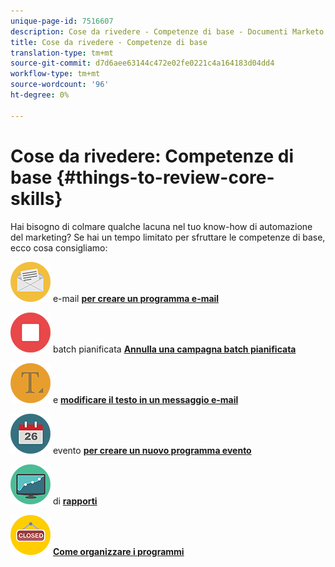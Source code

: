 ```yaml
---
unique-page-id: 7516607
description: Cose da rivedere - Competenze di base - Documenti Marketo - Documentazione del prodotto
title: Cose da rivedere - Competenze di base
translation-type: tm+mt
source-git-commit: d7d6aee63144c472e02fe0221c4a164183d04dd4
workflow-type: tm+mt
source-wordcount: '96'
ht-degree: 0%

---
```



# Cose da rivedere: Competenze di base {#things-to-review-core-skills}

Hai bisogno di colmare qualche lacuna nel tuo know-how di automazione del marketing? Se hai un tempo limitato per sfruttare le competenze di base, ecco cosa consigliamo:

![Creare un programma](assets/office-28.png) e-mail [**per creare un programma e-mail**](/help/marketo/product-docs/email-marketing/email-programs/creating-an-email-program/create-an-email-program.md)

![Annulla una campagna](assets/multimedia-27.png) batch pianificata [**Annulla una campagna batch pianificata**](/help/marketo/product-docs/core-marketo-concepts/smart-campaigns/using-smart-campaigns/cancel-a-scheduled-batch-campaign-run.md)

![Modificare il testo in un messaggio e-mail](assets/graphic-design-tools-34.png) e [**modificare il testo in un messaggio e-mail**](/help/marketo/product-docs/email-marketing/general/email-editor-2/edit-elements-in-an-email.md)

![Creare un nuovo programma](assets/seo-57.png) evento [**per creare un nuovo programma evento**](/help/marketo/product-docs/demand-generation/events/understanding-events/create-a-new-event-program.md)

![Tipi](assets/seo-04.png) di [**rapporti**](/help/marketo/product-docs/reporting/basic-reporting/report-types/report-type-overview.md)

![Come organizzare i programmi](assets/shopping-09.png) [**Come organizzare i programmi**](/help/marketo/product-docs/core-marketo-concepts/programs/working-with-programs/best-practice-how-to-organize-your-programs.md)
